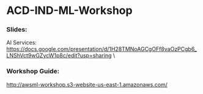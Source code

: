 # ACD-IND-ML-Workshop

### Slides:
AI Services: https://docs.google.com/presentation/d/1H28TMNoAGCgOFf8vaOzPCgb6_LNShVct9wGZycW1p8c/edit?usp=sharing \


### Workshop Guide: 

http://awsml-workshop.s3-website-us-east-1.amazonaws.com/
